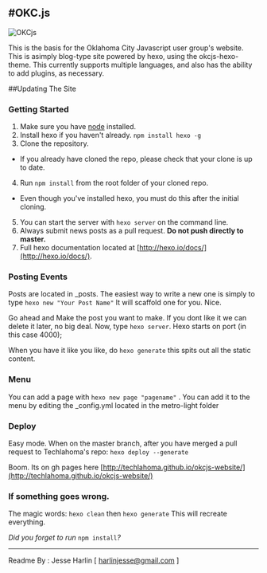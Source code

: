 #OKC.js
---

![OKCjs](http://i.imgur.com/4IHEiat.png)


This is the basis for the Oklahoma City Javascript user group's website. This is asimply blog-type site powered by hexo, using the okcjs-hexo-theme. This currently supports multiple languages, and also has the ability to add plugins, as necessary.



##Updating The Site

### Getting Started

1. Make sure you have [node](http://nodejs.org/download/) installed.
2. Install hexo if you haven't already. ```npm install hexo -g```
3. Clone the repository.
  * If you already have cloned the repo, please check that your clone is up to date.
4. Run ```npm install``` from the root folder of your cloned repo.
  * Even though you've installed hexo, you must do this after the initial cloning.
5. You can start the server with ```hexo server``` on the command line.
6. Always submit news posts as a pull request. **Do not push directly to master.**
7. Full hexo documentation located at [http://hexo.io/docs/](http://hexo.io/docs/).

### Posting Events

Posts are located in _posts. The easiest way to write a new one is simply to type ```hexo new "Your Post Name"``` It will scaffold one for you. Nice.

Go ahead and Make the post you want to make. If you dont like it we can delete it later, no big deal. Now, type ```hexo server```. Hexo starts on port (in this case 4000);

When you have it like you like, do ```hexo generate``` this spits out all the static content.

### Menu
You can add a page with ```hexo new page "pagename"``` . You can add it to the menu by editing the _config.yml located in the metro-light folder

### Deploy

Easy mode. When on the master branch, after you have merged a pull request to Techlahoma's repo: ```hexo deploy --generate``` 

Boom. Its on gh pages here [http://techlahoma.github.io/okcjs-website/](http://techlahoma.github.io/okcjs-website/)



### If something goes wrong.

The magic words: ```hexo clean``` then ```hexo generate``` This will recreate everything.

*Did you forget to run* ```npm install```*?*

---
Readme By : Jesse Harlin [ harlinjesse@gmail.com ]
